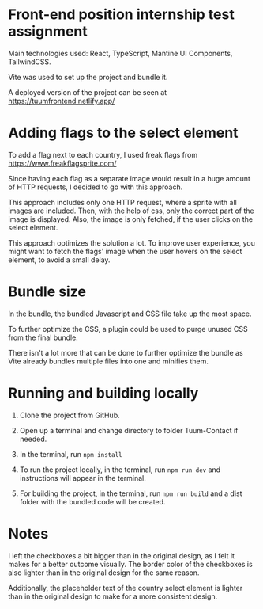 # Front-end position internship test assignment

Main technologies used: React, TypeScript, Mantine UI Components, TailwindCSS.

Vite was used to set up the project and bundle it.

A deployed version of the project can be seen at https://tuumfrontend.netlify.app/

# Adding flags to the select element

To add a flag next to each country, I used freak flags from https://www.freakflagsprite.com/

Since having each flag as a separate image would result in a huge amount of HTTP requests, I decided to go with this approach.

This approach includes only one HTTP request, where a sprite with all images are included. Then, with the help of css, only the correct part of the image is displayed. Also, the image is only fetched, if the user clicks on the select element.

This approach optimizes the solution a lot. To improve user experience, you might want to fetch the flags' image when the user hovers on the select element, to avoid a small delay.

# Bundle size

In the bundle, the bundled Javascript and CSS file take up the most space.

To further optimize the CSS, a plugin could be used to purge unused CSS from the final bundle.

There isn't a lot more that can be done to further optimize the bundle as Vite already bundles multiple files into one and minifies them.

# Running and building locally

1. Clone the project from GitHub.
2. Open up a terminal and change directory to folder Tuum-Contact if needed.
3. In the terminal, run `npm install`
4. To run the project locally, in the terminal, run `npm run dev` and instructions will appear in the terminal.

5. For building the project, in the terminal, run `npm run build` and a dist folder with the bundled code will be created.

# Notes

I left the checkboxes a bit bigger than in the original design, as I felt it makes for a better outcome visually. The border color of the checkboxes is also lighter than in the original design for the same reason.

Additionally, the placeholder text of the country select element is lighter than in the original design to make for a more consistent design.
